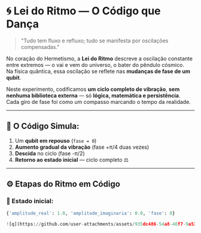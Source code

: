 # 🌀 Lei do Ritmo — O Código que Dança

> "Tudo tem fluxo e refluxo; tudo se manifesta por oscilações compensadas."

No coração do Hermetismo, a **Lei do Ritmo** descreve a oscilação constante entre extremos — o vai e vem do universo, o bater do pêndulo cósmico.  
Na física quântica, essa oscilação se reflete nas **mudanças de fase de um qubit**.

Neste experimento, codificamos **um ciclo completo de vibração**, **sem nenhuma biblioteca externa** — só **lógica, matemática e persistência**.  
Cada giro de fase foi como um compasso marcando o tempo da realidade.

---

## 🔧 O Código Simula:

1. Um **qubit em repouso** (`fase = 0`)
2. **Aumento gradual da vibração** (fase +π/4 duas vezes)
3. **Descida** no ciclo (fase -π/2)
4. **Retorno ao estado inicial** — ciclo completo ⚖️

---

## ⚙️ Etapas do Ritmo em Código

### 🔵 Estado inicial:
```python
{'amplitude_real': 1.0, 'amplitude_imaginaria': 0.0, 'fase': 0}

![q](https://github.com/user-attachments/assets/935dc486-54a8-46f7-9a53-5b6eb23f9c02)




